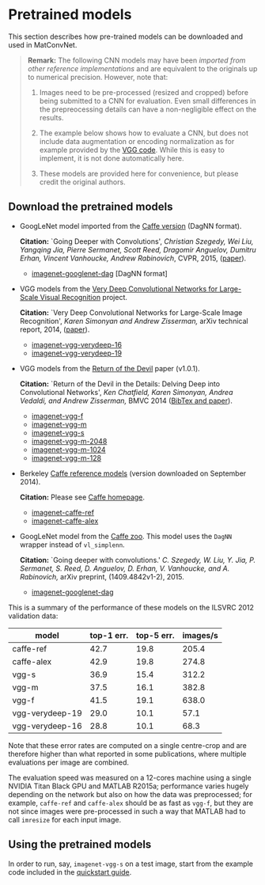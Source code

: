 # Pretrained models

This section describes how pre-trained models can be downloaded and
used in MatConvNet.

> **Remark:** The following CNN models may have been *imported from
> other reference implementations* and are equivalent to the originals
> up to numerical precision. However, note that:
>
> 1.  Images need to be pre-processed (resized and cropped) before
>     being submitted to a CNN for evaluation. Even small differences
>     in the prepreocessing details can have a non-negligible effect
>     on the results.
>
> 2.  The example below shows how to evaluate a CNN, but does not
>     include data augmentation or encoding normalization as for
>     example provided by the
>     [VGG code](http://www.robots.ox.ac.uk/~vgg/research/deep_eval).
>     While this is easy to implement, it is not done automatically
>     here.
>
> 3.  These models are provided here for convenience, but please
>     credit the original authors.

## Download the pretrained models

-    GoogLeNet model imported from the
[Caffe version](https://github.com/BVLC/caffe/tree/master/models/bvlc_googlenet) (DagNN format).

     **Citation:** `Going Deeper with Convolutions', *Christian
     Szegedy, Wei Liu, Yangqing Jia, Pierre Sermanet, Scott Reed,
     Dragomir Anguelov, Dumitru Erhan, Vincent Vanhoucke, Andrew
     Rabinovich*, CVPR, 2015,
     ([paper](http://www.cv-foundation.org/openaccess/content_cvpr_2015/papers/Szegedy_Going_Deeper_With_2015_CVPR_paper.pdf)).

     - [imagenet-googlenet-dag](models/imagenet-googlenet-dag.mat)
       [DagNN format]

-    VGG models from the
     [Very Deep Convolutional Networks for Large-Scale Visual Recognition](http://www.robots.ox.ac.uk/~vgg/research/very_deep/)
     project.

     **Citation:** `Very Deep Convolutional Networks for Large-Scale
     Image Recognition', *Karen Simonyan and Andrew Zisserman,* arXiv
     technical report, 2014, ([paper](http://arxiv.org/abs/1409.1556/)).

     - [imagenet-vgg-verydeep-16](models/imagenet-vgg-verydeep-16.mat)
     - [imagenet-vgg-verydeep-19](models/imagenet-vgg-verydeep-19.mat)

-    VGG models from the
     [Return of the Devil](http://www.robots.ox.ac.uk/~vgg/research/deep_eval)
     paper (v1.0.1).

     **Citation:** `Return of the Devil in the Details: Delving Deep
     into Convolutional Networks', *Ken Chatfield, Karen Simonyan,
     Andrea Vedaldi, and Andrew Zisserman,* BMVC 2014
     ([BibTex and paper](http://www.robots.ox.ac.uk/~vgg/publications/2014/Chatfield14/)).

     - [imagenet-vgg-f](models/imagenet-vgg-f.mat)
     - [imagenet-vgg-m](models/imagenet-vgg-m.mat)
     - [imagenet-vgg-s](models/imagenet-vgg-s.mat)
     - [imagenet-vgg-m-2048](models/imagenet-vgg-m-2048.mat)
     - [imagenet-vgg-m-1024](models/imagenet-vgg-m-1024.mat)
     - [imagenet-vgg-m-128](models/imagenet-vgg-m-128.mat)

-    Berkeley
     [Caffe reference models](http://caffe.berkeleyvision.org/getting_pretrained_models.html)
     (version downloaded on September 2014).

     **Citation:** Please see [Caffe homepage](http://caffe.berkeleyvision.org).

     - [imagenet-caffe-ref](models/imagenet-caffe-ref.mat)
     - [imagenet-caffe-alex](models/imagenet-caffe-alex.mat)

-    GoogLeNet model from the
     [Caffe zoo](https://github.com/BVLC/caffe/tree/master/models/bvlc_googlenet). This
     model uses the `DagNN` wrapper instead of `vl_simplenn`.

     **Citation:** `Going deeper with convolutions.' *C. Szegedy,
     W. Liu, Y. Jia, P. Sermanet, S. Reed, D. Anguelov, D. Erhan,
     V. Vanhoucke, and A. Rabinovich,* arXiv preprint,
     (1409.4842v1-2), 2015.

     - [imagenet-googlenet-dag](models/imagenet-googlenet-dag.mat)

This is a summary of the performance of these models on the ILSVRC
2012 validation data:


|               model|top-1 err.|top-5 err.|  images/s|
|--------------------|----------|----------|----------|
|           caffe-ref|      42.7|      19.8|     205.4|
|          caffe-alex|      42.9|      19.8|     274.8|
|               vgg-s|      36.9|      15.4|     312.2|
|               vgg-m|      37.5|      16.1|     382.8|
|               vgg-f|      41.5|      19.1|     638.0|
|     vgg-verydeep-19|      29.0|      10.1|      57.1|
|     vgg-verydeep-16|      28.8|      10.1|      68.3|

Note that these error rates are computed on a single centre-crop and
are therefore higher than what reported in some publications, where
multiple evaluations per image are combined.

The evaluation speed was measured on a 12-cores machine using a single
NVIDIA Titan Black GPU and MATLAB R2015a; performance varies hugely
depending on the network but also on how the data was preprocessed;
for example, `caffe-ref` and `caffe-alex` should be as fast as
`vgg-f`, but they are not since images were pre-processed in such a
way that MATLAB had to call `imresize` for each input image.

## Using the pretrained models

In order to run, say, `imagenet-vgg-s` on a test image, start from the
example code included in the [quickstart guide](quick.md).
